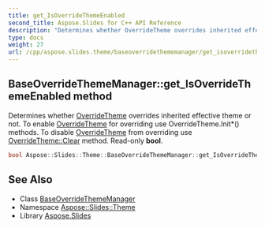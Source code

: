 ```yaml
---
title: get_IsOverrideThemeEnabled
second_title: Aspose.Slides for C++ API Reference
description: "Determines whether OverrideTheme overrides inherited effective theme or not. To enable OverrideTheme for overriding use OverrideTheme.Init*() methods. To disable OverrideTheme from overriding use OverrideTheme::Clear method. Read-only bool."
type: docs
weight: 27
url: /cpp/aspose.slides.theme/baseoverridethememanager/get_isoverridethemeenabled/
---
```

## BaseOverrideThemeManager::get_IsOverrideThemeEnabled method


Determines whether [OverrideTheme](../../overridetheme/) overrides inherited effective theme or not. To enable [OverrideTheme](../../overridetheme/) for overriding use OverrideTheme.Init*() methods. To disable [OverrideTheme](../../overridetheme/) from overriding use [OverrideTheme::Clear](../../overridetheme/clear/) method. Read-only **bool**.

```cpp
bool Aspose::Slides::Theme::BaseOverrideThemeManager::get_IsOverrideThemeEnabled() override
```

## See Also

* Class [BaseOverrideThemeManager](../)
* Namespace [Aspose::Slides::Theme](../../)
* Library [Aspose.Slides](../../../)
